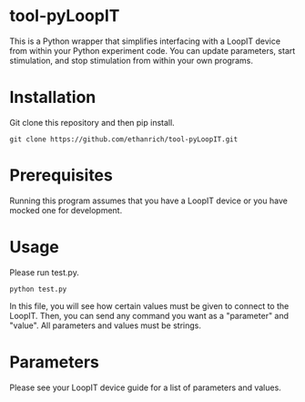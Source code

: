 # tool-pyLoopIT

This is a Python wrapper that simplifies interfacing with a LoopIT device from within your Python experiment code. You can update parameters, start stimulation, and stop stimulation from within your own programs.

# Installation
Git clone this repository and then pip install. 
```
git clone https://github.com/ethanrich/tool-pyLoopIT.git
```

# Prerequisites
Running this program assumes that you have a LoopIT device or you have mocked one for development.

# Usage
Please run test.py.

```
python test.py
```

In this file, you will see how certain values must be given to connect to the LoopIT. Then, you can send any command you want as a "parameter" and "value". All parameters and values must be strings.

# Parameters

Please see your LoopIT device guide for a list of parameters and values. 



